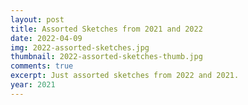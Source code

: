 ```yaml
---
layout: post
title: Assorted Sketches from 2021 and 2022
date: 2022-04-09
img: 2022-assorted-sketches.jpg
thumbnail: 2022-assorted-sketches-thumb.jpg
comments: true
excerpt: Just assorted sketches from 2022 and 2021.
year: 2021
---
```

